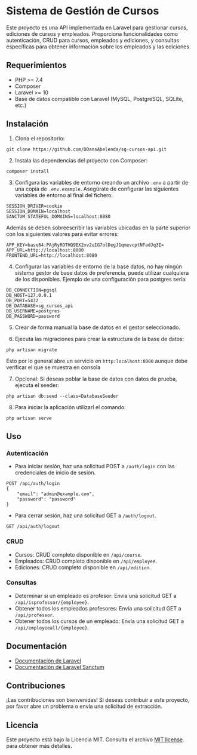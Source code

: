 # Sistema de Gestión de Cursos

Este proyecto es una API implementada en Laravel para gestionar cursos, ediciones de cursos y empleados. Proporciona funcionalidades como autenticación, CRUD para cursos, empleados y ediciones, y consultas específicas para obtener información sobre los empleados y las ediciones.

## Requerimientos

- PHP >= 7.4
- Composer
- Laravel >= 10
- Base de datos compatible con Laravel (MySQL, PostgreSQL, SQLite, etc.)

## Instalación

1. Clona el repositorio:

```
git clone https://github.com/DDansAbelenda/sg-cursos-api.git
```

2. Instala las dependencias del proyecto con Composer:

```
composer install
```

3. Configura las variables de entorno creando un archivo `.env` a partir de una copia de `.env.example`. Asegúrate de configurar las siguientes variables de entorno al final del fichero:
```
SESSION_DRIVER=cookie
SESSION_DOMAIN=localhost
SANCTUM_STATEFUL_DOMAINS=localhost:8080
``` 
Además se deben sobreescribir las variables ubicadas en la parte superior con los siguientes valores para evitar errores:

```
APP_KEY=base64:PAjRyROTHQ9EX2xv2uIG7olDegJ1qmevcptNFadJq3I=
APP_URL=http://localhost:8000
FRONTEND_URL=http://localhost:8080
```
    

4. Configurar las variables de entorno de la base datos, no hay ningún sistema gestor de base datos de preferencia, puede utilizar cualquiera de los disponibles. Ejemplo de una configuración para postgres sería:

```
DB_CONNECTION=pgsql
DB_HOST=127.0.0.1
DB_PORT=5432
DB_DATABASE=sg_cursos_api
DB_USERNAME=postgres
DB_PASSWORD=password
```
5. Crear de forma manual la base de datos en el gestor seleccionado.

6. Ejecuta las migraciones para crear la estructura de la base de datos:

```
php artisan migrate
```
Esto por lo general abre un servicio en `http:localhost:8000` aunque debe verificar el que se muestra en consola

7. Opcional: Si deseas poblar la base de datos con datos de prueba, ejecuta el seeder:

```
php artisan db:seed --class=DatabaseSeeder
```

8. Para iniciar la aplicación utilizarl el comando:

```
php artisan serve
```
## Uso

### Autenticación

- Para iniciar sesión, haz una solicitud POST a `/auth/login` con las credenciales de inicio de sesión.

```
POST /api/auth/login
{
    "email": "admin@example.com",
    "password": "password"
}
```

- Para cerrar sesión, haz una solicitud GET a `/auth/logout`.

```
GET /api/auth/logout
```

### CRUD

- Cursos: CRUD completo disponible en `/api/course`.
- Empleados: CRUD completo disponible en `/api/employee`.
- Ediciones: CRUD completo disponible en `/api/edition`.

### Consultas

- Determinar si un empleado es profesor: Envía una solicitud GET a `/api/isprofessor/{employee}`.
- Obtener todos los empleados profesores: Envía una solicitud GET a `/api/professor`.
- Obtener todos los cursos de un empleado: Envía una solicitud GET a `/api/employeeall/{employee}`.

## Documentación

- [Documentación de Laravel](https://laravel.com/docs)
- [Documentación de Laravel Sanctum](https://laravel.com/docs/10.x/sanctum)

## Contribuciones

¡Las contribuciones son bienvenidas! Si deseas contribuir a este proyecto, por favor abre un problema o envía una solicitud de extracción.

## Licencia

Este proyecto está bajo la Licencia MIT. Consulta el archivo [MIT license](https://opensource.org/licenses/MIT). para obtener más detalles.
